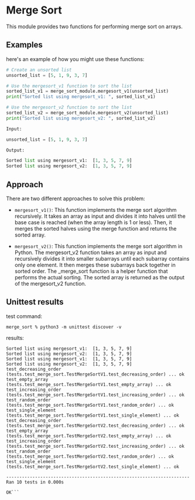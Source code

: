 # Merge Sort  
This module provides two functions for performing merge sort on arrays.

## Examples
here's an example of how you might use these functions:


```python
# Create an unsorted list
unsorted_list = [5, 1, 9, 3, 7]

# Use the mergesort_v1 function to sort the list
sorted_list_v1 = merge_sort_module.mergesort_v1(unsorted_list)
print("Sorted list using mergesort_v1: ", sorted_list_v1)

# Use the mergesort_v2 function to sort the list
sorted_list_v2 = merge_sort_module.mergesort_v2(unsorted_list)
print("Sorted list using mergesort_v2: ", sorted_list_v2)
```

```python
Input:

unsorted_list = [5, 1, 9, 3, 7]

Output:

Sorted list using mergesort_v1:  [1, 3, 5, 7, 9]
Sorted list using mergesort_v2:  [1, 3, 5, 7, 9]
```

## Approach

There are two different approaches to solve this problem:

* `mergesort_v1()`: This function implements the merge sort algorithm recursively. It takes an array as input and divides it into halves until the base case is reached (when the array length is 1 or less). Then, it merges the sorted halves using the merge function and returns the sorted array.

* `mergesort_v2()`: This function implements the merge sort algorithm in Python. The mergesort_v2 function takes an array as input and recursively divides it into smaller subarrays until each subarray contains only one element. It then merges these subarrays back together in sorted order. The _merge_sort function is a helper function that performs the actual sorting. The sorted array is returned as the output of the mergesort_v2 function.


## Unittest results
test command:
```
merge_sort % python3 -m unittest discover -v
```
results:
```
Sorted list using mergesort_v1:  [1, 3, 5, 7, 9]
Sorted list using mergesort_v2:  [1, 3, 5, 7, 9]
Sorted list using mergesort_v1:  [1, 3, 5, 7, 9]
Sorted list using mergesort_v2:  [1, 3, 5, 7, 9]
test_decreasing_order (tests.test_merge_sort.TestMergeSortV1.test_decreasing_order) ... ok
test_empty_array (tests.test_merge_sort.TestMergeSortV1.test_empty_array) ... ok
test_increasing_order (tests.test_merge_sort.TestMergeSortV1.test_increasing_order) ... ok
test_random_order (tests.test_merge_sort.TestMergeSortV1.test_random_order) ... ok
test_single_element (tests.test_merge_sort.TestMergeSortV1.test_single_element) ... ok
test_decreasing_order (tests.test_merge_sort.TestMergeSortV2.test_decreasing_order) ... ok
test_empty_array (tests.test_merge_sort.TestMergeSortV2.test_empty_array) ... ok
test_increasing_order (tests.test_merge_sort.TestMergeSortV2.test_increasing_order) ... ok
test_random_order (tests.test_merge_sort.TestMergeSortV2.test_random_order) ... ok
test_single_element (tests.test_merge_sort.TestMergeSortV2.test_single_element) ... ok

----------------------------------------------------------------------
Ran 10 tests in 0.000s

OK```
